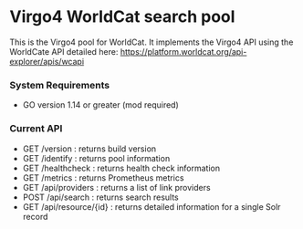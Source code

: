# Virgo4 WorldCat search pool

This is the Virgo4 pool for WorldCat.
It implements the Virgo4 API using the WorldCate API detailed here: 
https://platform.worldcat.org/api-explorer/apis/wcapi

### System Requirements
* GO version 1.14 or greater (mod required)

### Current API

* GET /version : returns build version
* GET /identify : returns pool information
* GET /healthcheck : returns health check information
* GET /metrics : returns Prometheus metrics
* GET /api/providers : returns a list of link providers
* POST /api/search : returns search results
* GET /api/resource/{id} : returns detailed information for a single Solr record
